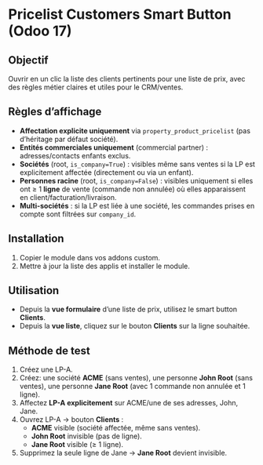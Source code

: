 # Pricelist Customers Smart Button (Odoo 17)

## Objectif
Ouvrir en un clic la liste des clients pertinents pour une liste de prix, avec des règles métier claires et utiles pour le CRM/ventes.

## Règles d’affichage
- **Affectation explicite uniquement** via `property_product_pricelist` (pas d’héritage par défaut société).
- **Entités commerciales uniquement** (commercial partner) : adresses/contacts enfants exclus.
- **Sociétés** (root, `is_company=True`) : visibles même sans ventes si la LP est explicitement affectée (directement ou via un enfant).
- **Personnes racine** (root, `is_company=False`) : visibles uniquement si elles ont ≥ 1 **ligne** de vente (commande non annulée) où elles apparaissent en client/facturation/livraison.
- **Multi-sociétés** : si la LP est liée à une société, les commandes prises en compte sont filtrées sur `company_id`.

## Installation
1. Copier le module dans vos addons custom.
2. Mettre à jour la liste des applis et installer le module.

## Utilisation
- Depuis la **vue formulaire** d’une liste de prix, utilisez le smart button **Clients**.
- Depuis la **vue liste**, cliquez sur le bouton **Clients** sur la ligne souhaitée.

## Méthode de test
1. Créez une LP-A.
2. Créez: une société **ACME** (sans ventes), une personne **John Root** (sans ventes), une personne **Jane Root** (avec 1 commande non annulée et 1 ligne).
3. Affectez **LP-A explicitement** sur ACME/une de ses adresses, John, Jane.
4. Ouvrez LP-A → bouton **Clients** :
   - **ACME** visible (société affectée, même sans ventes).
   - **John Root** invisible (pas de ligne).
   - **Jane Root** visible (≥ 1 ligne).
5. Supprimez la seule ligne de Jane → **Jane Root** devient invisible.
